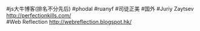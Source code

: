 #js大牛博客(排名不分先后)
#phodal
#ruanyf
#司徒正美
#国外
#Juriy Zaytsev http://perfectionkills.com/<br>
#Web Reflection http://webreflection.blogspot.hk/<br>
